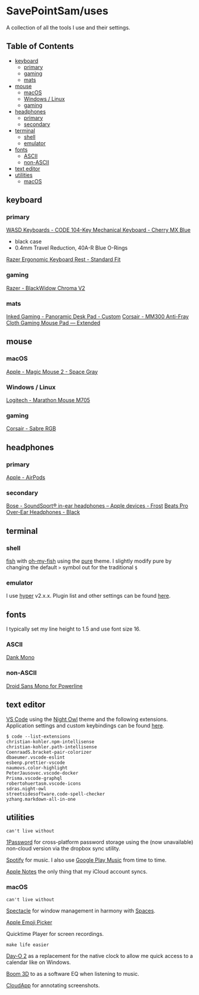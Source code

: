 # SavePointSam/uses

A collection of all the tools I use and their settings.

## Table of Contents

- [keyboard](#keyboard)
  - [primary](#primary)
  - [gaming](#gaming)
  - [mats](#mats)
- [mouse](#mouse)
  - [macOS](#macos)
  - [Windows / Linux](#windows--linux)
  - [gaming](#gaming-1)
- [headphones](#headphones)
  - [primary](#primary-1)
  - [secondary](#secondary)
- [terminal](#terminal)
  - [shell](#shell)
  - [emulator](#emulator)
- [fonts](#fonts)
  - [ASCII](#ascii)
  - [non-ASCII](#non-ascii)
- [text editor](#text-editor)
- [utilities](#utilities)
  - [macOS](#macos-1)

## keyboard

### primary

[WASD Keyboards - CODE 104-Key Mechanical Keyboard - Cherry MX Blue](http://www.wasdkeyboards.com/index.php/products/code-keyboard/code-104-key-mechanical-keyboard-2744.html)

- black case
- 0.4mm Travel Reduction, 40A-R Blue O-Rings

[Razer Ergonomic Keyboard Rest - Standard Fit](https://www.razer.com/Accessories/Razer-Ergonomic-Keyboard-Rest-/p/RC21-01020100-W3M1)

### gaming

[Razer - BlackWidow Chroma V2](https://www.razer.com/gaming-keyboards-keypads/razer-blackwidow-chroma-v2)

### mats

[Inked Gaming - Panoramic Desk Pad - Custom](https://www.inkedgaming.com/products/panoramic-desk-pad-36-x-11)
[Corsair - MM300 Anti-Fray Cloth Gaming Mouse Pad — Extended](https://www.corsair.com/us/en/Categories/Products/Gaming-Mousepads/Cloth-Textile-Surface-Mousepads/MM300-Anti-Fray-Cloth-Gaming-Mouse-Pad-%E2%80%94-Extended/p/CH-9000108-WW)

## mouse

### macOS

[Apple - Magic Mouse 2 - Space Gray](https://www.apple.com/shop/product/MLA02LL/A/magic-mouse-2-silver)

### Windows / Linux

[Logitech - Marathon Mouse M705](https://www.logitech.com/en-us/product/marathon-mouse-m705)

### gaming

[Corsair - Sabre RGB](https://www.corsair.com/ww/en/Categories/Products/Gaming-Mice/MOBA-Strategy-%26-Action-Mice/Sabre-RGB-Gaming-Mouse/p/CH-9303011-NA)

## headphones

### primary

[Apple - AirPods](https://www.apple.com/shop/product/MMEF2AM/A/airpods)

### secondary

[Bose - SoundSport® in-ear headphones – Apple devices - Frost](https://www.bose.com/en_us/products/headphones/earphones/soundsport-in-ear-headphones-apple-devices.html)
[Beats Pro Over-Ear Headphones - Black](https://www.apple.com/shop/product/MHA22AM/B/beats-pro-over-ear-headphones-black)

## terminal

### shell

[fish](https://fishshell.com/) with
[oh-my-fish](https://github.com/oh-my-fish/oh-my-fish) using the
[pure](https://github.com/oh-my-fish/oh-my-fish/blob/master/docs/Themes.md#pure)
theme. I slightly modify pure by changing the default `>` symbol out for the
traditional `$`

### emulator

I use [hyper](https://hyper.is/) v2.x.x. Plugin list and other settings can be
found [here](./settings/hyper).

## fonts

I typically set my line height to 1.5 and use font size 16.

### ASCII

[Dank Mono](https://dank.sh/)

### non-ASCII

[Droid Sans Mono for Powerline](https://github.com/powerline/fonts/tree/master/DroidSansMono)

## text editor

[VS Code](https://code.visualstudio.com/) using the
[Night Owl](https://marketplace.visualstudio.com/items?itemName=sdras.night-owl)
theme and the following extensions. Application settings and custom keybindings
can be found [here](./settings/vscode).

```shell
$ code --list-extensions
christian-kohler.npm-intellisense
christian-kohler.path-intellisense
CoenraadS.bracket-pair-colorizer
dbaeumer.vscode-eslint
esbenp.prettier-vscode
naumovs.color-highlight
PeterJausovec.vscode-docker
Prisma.vscode-graphql
robertohuertasm.vscode-icons
sdras.night-owl
streetsidesoftware.code-spell-checker
yzhang.markdown-all-in-one
```

## utilities

`can't live without`

[1Password](https://1password.com/) for cross-platform password storage using
the (now unavailable) non-cloud version via the dropbox sync utility.

[Spotify](https://www.spotify.com/us/) for music. I also use
[Google Play Music](https://play.google.com/music/listen) from time to time.

[Apple Notes](<https://en.wikipedia.org/wiki/Notes_(Apple)>) the only thing that
my iCloud account syncs.

### macOS

`can't live without`

[Spectacle](https://www.spectacleapp.com/) for window management in harmony with
[Spaces](<https://en.wikipedia.org/wiki/Spaces_(software)>).

[Apple Emoji Picker](https://support.apple.com/kb/PH25337?locale=en_US)

Quicktime Player for screen recordings.

`make life easier`

[Day-O 2](https://shauninman.com/archive/2016/10/20/day_o_2_mac_menu_bar_clock)
as a replacement for the native clock to allow me quick access to a calendar
like on Windows.

[Boom 3D](https://www.globaldelight.com/boom/index.php) to as a software EQ when
listening to music.

[CloudApp](https://www.getcloudapp.com/) for annotating screenshots.
